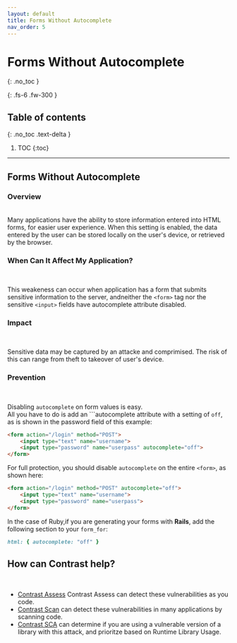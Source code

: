 ```yaml
---
layout: default
title: Forms Without Autocomplete
nav_order: 5
---
```


# Forms Without Autocomplete
{: .no_toc }

{: .fs-6 .fw-300 }

## Table of contents
{: .no_toc .text-delta }

1. TOC
{:toc}

---
## Forms Without Autocomplete 

### Overview
<br/>
Many applications have the ability to store information entered into HTML forms, for easier user experience.
When this setting is enabled, the data entered by the user can be stored locally on the user's device, or retrieved by the browser.  


### When Can It Affect My Application? 
<br/>

This weakeness can occur when application has a form that submits sensitive information to the server, andneither the ```<form>``` tag nor the sensitive ```<input>``` fields have autocomplete attribute disabled.



### Impact 
<br/>

Sensitive data may be captured by an attacke and comprimised. The risk of this can range from theft to takeover of user's device. 


### Prevention 
<br/>

Disabling `autocomplete` on form values is easy.  
All you have to do is add an ```autocomplete attribute
with a setting of `off`, as is shown in the password field of this example: 

```html
<form action="/login" method="POST">
    <input type="text" name="username">
    <input type="password" name="userpass" autocomplete="off">
</form>
```

For full protection, you should disable `autocomplete` on the entire
`<form>`, as shown here:

```html
<form action="/login" method="POST" autocomplete="off">
    <input type="text" name="username">
    <input type="password" name="userpass">
</form>
```

In the case of Ruby,if you are generating your forms with **Rails**, add the following section to your `form_for`:

```ruby
html: { autocomplete: "off" }
``` 

## How can Contrast help?
<br/>

- [Contrast Assess](https://www.contrastsecurity.com/contrast-assess) Contrast Assess can detect these vulnerabilities as you code.
- [Contrast Scan](https://www.contrastsecurity.com/contrast-scan) can detect these vulnerabilities in many applications by scanning code.
- [Contrast SCA](https://www.contrastsecurity.com/contrast-sca) can determine if you are using a vulnerable version of a library with this attack, and prioritze based on Runtime Library Usage.
